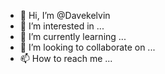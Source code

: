 - 👋 Hi, I’m @Davekelvin
- 👀 I’m interested in ...
- 🌱 I’m currently learning ...
- 💞️ I’m looking to collaborate on ...
- 📫 How to reach me ...

<!---
Davekelvin/Davekelvin is a ✨ special ✨ repository because its `README.md` (this file) appears on your GitHub profile.
You can click the Preview link to take a look at your changes.
--->
